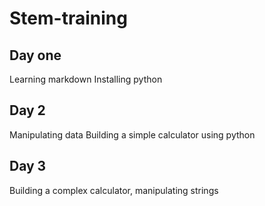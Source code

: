# Stem-training
## Day one
Learning markdown
Installing python
## Day 2
Manipulating data Building a simple calculator using python
## Day 3
Building a complex calculator, manipulating strings

